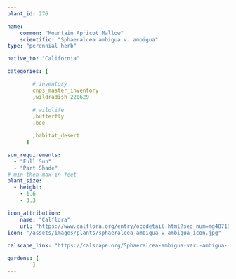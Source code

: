 ```yaml
---
plant_id: 276 

name: 
    common: "Mountain Apricot Mallow"   
    scientific: "Sphaeralcea ambigua v. ambigua"   
type: "perennial herb"

native_to: "California"

categories: [

        # inventory
        cnps_master_inventory
        ,wildradish_220629
        
        # wildlife
        ,butterfly
        ,bee

        ,habitat_desert
      ]

sun_requirements:
  - "Full Sun"
  - "Part Shade"
# min then max in feet
plant_size:
  - height: 
    - 1.6 
    - 3.3

icon_attribution: 
    name: "Calflora"
    url: "https://www.calflora.org/entry/occdetail.html?seq_num=mg48719"
icon: "/assets/images/plants/sphaeralcea_ambigua_v_ambigua_icon.jpg"
 
calscape_link: "https://calscape.org/Sphaeralcea-ambigua-var.-ambigua-(Mountain-Apricot-Mallow)"

gardens: [
        ]
---
```










